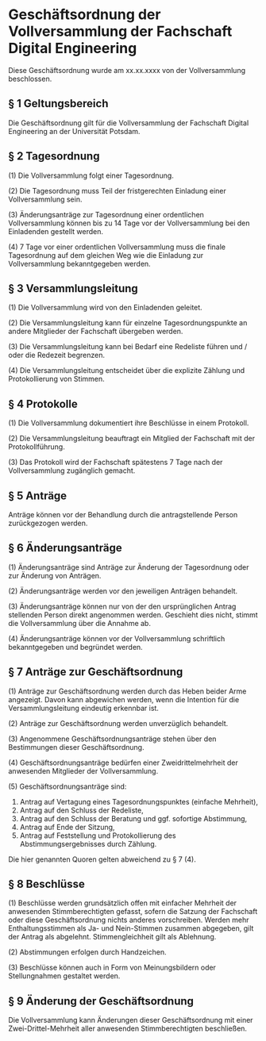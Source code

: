 
# Geschäftsordnung der Vollversammlung der Fachschaft Digital Engineering

Diese Geschäftsordnung wurde am xx.xx.xxxx von der Vollversammlung beschlossen.

## § 1 Geltungsbereich

Die Geschäftsordnung gilt für die Vollversammlung der Fachschaft Digital Engineering an der Universität Potsdam.

## § 2 Tagesordnung

(1) Die Vollversammlung folgt einer Tagesordnung.

(2) Die Tagesordnung muss Teil der fristgerechten Einladung einer Vollversammlung sein.

(3) Änderungsanträge zur Tagesordnung einer ordentlichen Vollversammlung können bis zu 14 Tage vor der Vollversammlung bei den Einladenden gestellt werden.

(4) 7 Tage vor einer ordentlichen Vollversammlung muss die finale Tagesordnung auf dem gleichen Weg wie die Einladung zur Vollversammlung bekanntgegeben werden.

## § 3 Versammlungsleitung

(1) Die Vollversammlung wird von den Einladenden geleitet.

(2) Die Versammlungsleitung kann für einzelne Tagesordnungspunkte an andere Mitglieder der Fachschaft übergeben werden.

(3) Die Versammlungsleitung kann bei Bedarf eine Redeliste führen und / oder die Redezeit begrenzen.

(4) Die Versammlungsleitung entscheidet über die explizite Zählung und Protokollierung von Stimmen.

## § 4 Protokolle

(1) Die Vollversammlung dokumentiert ihre Beschlüsse in einem Protokoll.

(2) Die Versammlungsleitung beauftragt ein Mitglied der Fachschaft mit der Protokollführung.

(3) Das Protokoll wird der Fachschaft spätestens 7 Tage nach der Vollversammlung zugänglich gemacht.

## § 5 Anträge

Anträge können vor der Behandlung durch die antragstellende Person zurückgezogen werden.

## § 6 Änderungsanträge

(1) Änderungsanträge sind Anträge zur Änderung der Tagesordnung oder zur Änderung von Anträgen.

(2) Änderungsanträge werden vor den jeweiligen Anträgen behandelt.

(3) Änderungsanträge können nur von der den ursprünglichen Antrag stellenden Person direkt angenommen werden. Geschieht dies nicht, stimmt die Vollversammlung über die Annahme ab.

(4) Änderungsanträge können vor der Vollversammlung schriftlich bekanntgegeben und begründet werden.

## § 7 Anträge zur Geschäftsordnung

(1) Anträge zur Geschäftsordnung werden durch das Heben beider Arme angezeigt. Davon kann abgewichen werden, wenn die Intention für die Versammlungsleitung eindeutig erkennbar ist.

(2) Anträge zur Geschäftsordnung werden unverzüglich behandelt.

(3) Angenommene Geschäftsordnungsanträge stehen über den Bestimmungen dieser Geschäftsordnung.

(4) Geschäftsordnungsanträge bedürfen einer Zweidrittelmehrheit der anwesenden Mitglieder der Vollversammlung.

(5) Geschäftsordnungsanträge sind:
  1. Antrag auf Vertagung eines Tagesordnungspunktes (einfache Mehrheit),
  2. Antrag auf den Schluss der Redeliste,
  3. Antrag auf den Schluss der Beratung und ggf. sofortige Abstimmung,
  4. Antrag auf Ende der Sitzung,
  5. Antrag auf Feststellung und Protokollierung des Abstimmungsergebnisses durch Zählung.
  
Die hier genannten Quoren gelten abweichend zu § 7 (4).

## § 8 Beschlüsse

(1) Beschlüsse werden grundsätzlich offen mit einfacher Mehrheit der anwesenden Stimmberechtigten gefasst, sofern die Satzung der Fachschaft oder diese Geschäftsordnung nichts anderes vorschreiben. Werden mehr Enthaltungsstimmen als Ja- und Nein-Stimmen zusammen abgegeben, gilt der Antrag als abgelehnt. Stimmengleichheit gilt als Ablehnung.

(2) Abstimmungen erfolgen durch Handzeichen.

(3) Beschlüsse können auch in Form von Meinungsbildern oder Stellungnahmen gestaltet werden.

## § 9 Änderung der Geschäftsordnung

Die Vollversammlung kann Änderungen dieser Geschäftsordnung mit einer Zwei-Drittel-Mehrheit aller anwesenden Stimmberechtigten beschließen.

